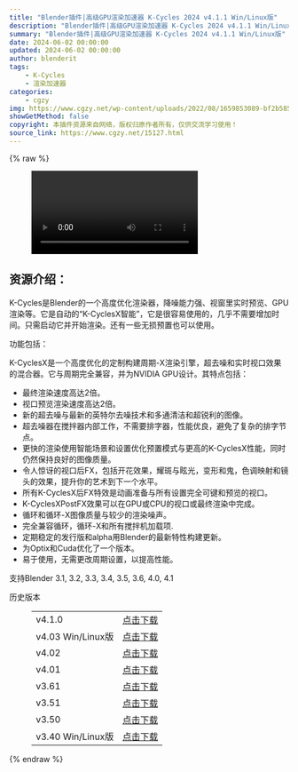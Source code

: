 ```yaml
---
title: "Blender插件|高级GPU渲染加速器 K-Cycles 2024 v4.1.1 Win/Linux版"
description: "Blender插件|高级GPU渲染加速器 K-Cycles 2024 v4.1.1 Win/Linux版"
summary: "Blender插件|高级GPU渲染加速器 K-Cycles 2024 v4.1.1 Win/Linux版"
date: 2024-06-02 00:00:00
updated: 2024-06-02 00:00:00
author: blenderit
tags: 
    - K-Cycles
    - 渲染加速器
categories:
    - cgzy
img: https://www.cgzy.net/wp-content/uploads/2022/08/1659853089-bf2b585aaeb7a04.jpg
showGetMethod: false
copyright: 本插件资源来自网络，版权归原作者所有，仅供交流学习使用！
source_link: https://www.cgzy.net/15127.html
---
```


{% raw %}
<figure class="wp-block-video aligncenter"><video controls src="https://cloud.video.taobao.com//play/u/705956171/p/1/e/6/t/1/323505357603.mp4"></video></figure><div class="wp-block-pandastudio-title"><div class="title_style_01"><h2 id="h2-0">资源介绍：</h2></div></div><p class="is-style-text-indent-2em">K-Cycles是Blender的一个高度优化渲染器，降噪能力强、视窗里实时预览、GPU渲染等。它是自动的“K-CyclesX智能”，它是很容易使用的，几乎不需要增加时间。只需启动它并开始渲染。还有一些无损预置也可以使用。</p><div class="wp-block-pandastudio-title"><div class="title_style_01"><p>功能包括： </p></div></div><p>K-CyclesX是一个高度优化的定制构建周期-X渲染引擎，超去噪和实时视口效果的混合器。它与周期完全兼容，并为NVIDIA GPU设计。其特点包括：</p><ul>
<li>最终渲染速度高达2倍。</li>



<li>视口预览渲染速度高达2倍。</li>



<li>新的超去噪与最新的英特尔去噪技术和多通清洁和超锐利的图像。</li>



<li>超去噪器在搅拌器内部工作，不需要排字器，性能优良，避免了复杂的排字节点。</li>



<li>更快的渲染使用智能场景和设置优化预置模式与更高的K-CyclesX性能，同时仍然保持良好的图像质量。</li>



<li>令人惊讶的视口后FX，包括开花效果，耀斑与眩光，变形和鬼，色调映射和镜头的效果，提升你的艺术到下一个水平。</li>



<li>所有K-CyclesX后FX特效是动画准备与所有设置完全可键和预览的视口。</li>



<li>K-CyclesXPostFX效果可以在GPU或CPU的视口或最终渲染中完成。</li>



<li>循环和循环-X图像质量与较少的渲染噪声。</li>



<li>完全兼容循环，循环-X和所有搅拌机加载项.</li>



<li>定期稳定的发行版和alpha用Blender的最新特性构建更新。</li>



<li>为Optix和Cuda优化了一个版本。</li>



<li>易于使用，无需更改周期设置，以提高性能。</li>
</ul><div class="wp-block-pandastudio-tips"><div class="tip success "><p>支持Blender 3.1, 3.2, 3.3, 3.4, 3.5, 3.6, 4.0, 4.1</p>
</div></div><div class="wp-block-pandastudio-title"><div class="title_style_01"><p>历史版本</p></div></div><figure class="wp-block-table has-medium-font-size"><table><tbody><tr><td>v4.1.0</td><td><a href="https://www.cgzy.net/go?_=13f4b86ec4aHR0cHM6Ly9wYW4uYmFpZHUuY29tL3MvMTUzc1JLUUR4RWRfc2hoU3o1QTBGbnc%2FcHdkPWJ4cWk%3D" target="_blank">点击下载</a></td></tr><tr><td>v4.03 Win/Linux版</td><td><a href="https://www.cgzy.net/go?_=e4be9146baaHR0cHM6Ly9wYW4uYmFpZHUuY29tL3MvMTlKLUJzcjhQQU95cmZoSnpvbl8zbHc%2FcHdkPXl1bmo%3D" target="_blank">点击下载</a></td></tr><tr><td>v4.02</td><td><a href="https://www.cgzy.net/go?_=b4c3d0ff66aHR0cHM6Ly9wYW4uYmFpZHUuY29tL3MvMU5TRXVSdjgxMFFJOFFjaWVVU0NHanc%2FcHdkPWR4cnk%3D" target="_blank">点击下载</a></td></tr><tr><td>v4.01</td><td><a href="https://www.cgzy.net/go?_=3ab996e336aHR0cHM6Ly9wYW4uYmFpZHUuY29tL3MvMXpqcE5lbEEzMUxSclVFODRWbmxwX1E%2FcHdkPWxqbmU%3D" target="_blank">点击下载</a></td></tr><tr><td>v3.61 </td><td><a href="https://www.cgzy.net/go?_=7544acb61faHR0cHM6Ly9wYW4uYmFpZHUuY29tL3MvMVdtemV2YUtqbF91eTF6Nm53Vm84eFE%2FcHdkPXRxYmc%3D" target="_blank">点击下载</a></td></tr><tr><td>v3.51</td><td><a href="https://www.cgzy.net/go?_=7143917525aHR0cHM6Ly9wYW4uYmFpZHUuY29tL3MvMWVIZ3pVODVFVkdXRnJ3VHR1R215TGc%2FcHdkPWNuaWs%3D" target="_blank" rel="noreferrer noopener">点击下载</a></td></tr><tr><td>v3.50</td><td><a href="https://www.cgzy.net/go?_=ecc910b84aaHR0cHM6Ly9wYW4uYmFpZHUuY29tL3MvMWtpMHQ2ZmNNMnlPcDBtUndpVTNGSmc%2FcHdkPWdlMTA%3D" target="_blank">点击下载</a></td></tr><tr><td>v3.40 Win/Linux版</td><td><a href="https://www.cgzy.net/go?_=1992cad6d2aHR0cHM6Ly9wYW4uYmFpZHUuY29tL3MvMUR4RkE3OHBQcjBZNnFzVlF0TGRQTHc%2FcHdkPXZ1c3I%3D" target="_blank" rel="noreferrer noopener">点击下载</a></td></tr></tbody></table></figure>
<div style="display: none">cgzy</div>
{% endraw %}